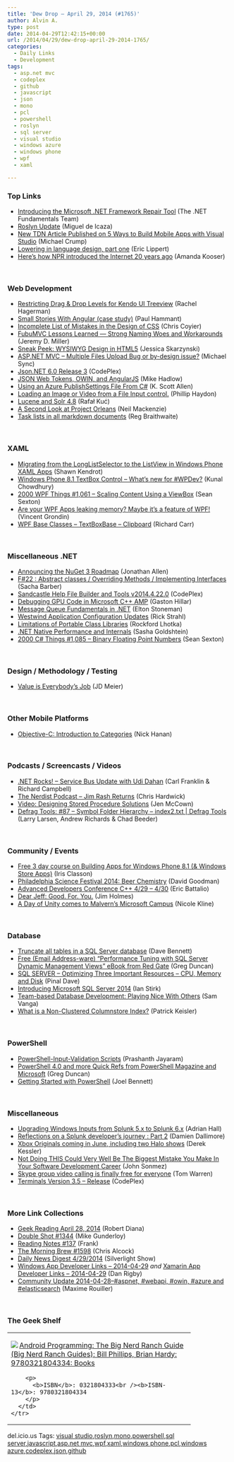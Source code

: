 ```yaml
---
title: 'Dew Drop – April 29, 2014 (#1765)'
author: Alvin A.
type: post
date: 2014-04-29T12:42:15+00:00
url: /2014/04/29/dew-drop-april-29-2014-1765/
categories:
  - Daily Links
  - Development
tags:
  - asp.net mvc
  - codeplex
  - github
  - javascript
  - json
  - mono
  - pcl
  - powershell
  - roslyn
  - sql server
  - visual studio
  - windows azure
  - windows phone
  - wpf
  - xaml

---
```

### <a name="top"></a>Top Links

  * <a href="http://blogs.msdn.com/b/dotnet/archive/2014/04/28/introducing-the-microsoft-net-framework-repair-tool.aspx" target="_blank">Introducing the Microsoft .NET Framework Repair Tool</a> (The .NET Fundamentals Team)
  * <a href="http://tirania.org/blog/archive/2014/Apr-28.html" target="_blank">Roslyn Update</a> (Miguel de Icaza)
  * <a href="http://feedproxy.google.com/~r/MichaelCrump/~3/p1OLNLi3vIc/new-tdn-article-published-on-5-ways-to-build-mobile-apps-with-visual-studio" target="_blank">New TDN Article Published on 5 Ways to Build Mobile Apps with Visual Studio</a> (Michael Crump)
  * <a href="http://ericlippert.com/2014/04/28/lowering-in-language-design-part-one/?utm_source=rss&utm_medium=rss&utm_campaign=lowering-in-language-design-part-one" target="_blank">Lowering in language design, part one</a> (Eric Lippert)
  * <a href="http://feedproxy.google.com/~r/cnet/tcoc/~3/2QzeAn7dros/story01.htm" target="_blank">Here&#8217;s how NPR introduced the Internet 20 years ago</a> (Amanda Kooser)

&nbsp;

### <a name="web"></a>Web Development

  * <a href="http://blog.falafel.com/Blogs/RachelHagerman/rachel-hagerman/2014/04/28/restricting-drag-drop-levels-for-kendo-ui-treeview" target="_blank">Restricting Drag & Drop Levels for Kendo UI Treeview</a> (Rachel Hagerman)
  * <a href="http://feedproxy.google.com/~r/paulhammant/~3/ueCgW4c3Evg/small-stories-with-angular" target="_blank">Small Stories With Angular (case study)</a> (Paul Hammant)
  * <a href="http://wiki.csswg.org/ideas/mistakes" target="_blank">Incomplete List of Mistakes in the Design of CSS</a> (Chris Coyier)
  * <a href="http://jeremydmiller.com/2014/04/28/fubumvc-lessons-learned-strong-naming-woes-and-workarounds/" target="_blank">FubuMVC Lessons Learned — Strong Naming Woes and Workarounds</a> (Jeremy D. Miller)
  * <a href="http://www.infragistics.com/community/blogs/jessica_skarzynski/archive/2014/04/28/sneak-peek-wysiwyg-design-in-html5.aspx" target="_blank">Sneak Peek: WYSIWYG Design in HTML5</a> (Jessica Skarzynski)
  * <a href="http://feedproxy.google.com/~r/MichaelSync/~3/gSb-haL-ME4/asp-net-mvc-multiple-files-upload-bug-or-by-design-issue" target="_blank">ASP.NET MVC – Multiple Files Upload Bug or by-design issue?</a> (Michael Sync)
  * <a href="https://json.codeplex.com/releases/view/121470" target="_blank">Json.NET 6.0 Release 3</a> (CodePlex)
  * <a href="http://feedproxy.google.com/~r/CodeRant/~3/r-MRKqY00Ic/json-web-tokens-owin-and-angularjs.html" target="_blank">JSON Web Tokens, OWIN, and AngularJS</a> (Mike Hadlow)
  * <a href="http://odetocode.com/blogs/scott/archive/2014/04/28/using-an-azure-publishsettings-file-from-c.aspx" target="_blank">Using an Azure PublishSettings File From C#</a> (K. Scott Allen)
  * <a href="http://www.philliphaydon.com/2014/04/loading-an-image-or-video-from-a-file-input-control/" target="_blank">Loading an Image or Video from a File Input control.</a> (Phillip Haydon)
  * <a href="http://feeds.dzone.com/~r/zones/architects/~3/w8xcPacLdNw/lucene-and-solr-48" target="_blank">Lucene and Solr 4.8</a> (Rafał Kuć)
  * <a href="http://convective.wordpress.com/2014/04/28/a-second-look-at-project-orleans/" target="_blank">A Second Look at Project Orleans</a> (Neil Mackenzie)
  * <a href="https://github.com/blog/1825-task-lists-in-all-markdown-documents" target="_blank">Task lists in all markdown documents</a> (Reg Braithwaite)

&nbsp;

### <a name="silverlight"></a>XAML

  * <a href="http://www.visuallylocated.com/post/2014/04/28/Migrating-from-the-LongListSelector-to-the-ListView-in-Windows-Phone-XAML-Apps.aspx" target="_blank">Migrating from the LongListSelector to the ListView in Windows Phone XAML Apps</a> (Shawn Kendrot)
  * <a href="http://feedproxy.google.com/~r/kunal2383/~3/4RUV_ONsoCE/whats-new-for-wp8dev-textbox.html" target="_blank">Windows Phone 8.1 TextBox Control &#8211; What’s new for #WPDev?</a> (Kunal Chowdhury)
  * <a href="http://wpf.2000things.com/2014/04/29/1061-scaling-content-using-a-viewbox/" target="_blank">2000 WPF Things #1,061 – Scaling Content Using a ViewBox</a> (Sean Sexton)
  * <a href="http://feedproxy.google.com/~r/geekswithblogs/~3/eDMJc8Ypb8Q/are-your-wpf-apps-leaking-memory-maybe-itrsquos-a-feature.aspx" target="_blank">Are your WPF Apps leaking memory? Maybe it’s a feature of WPF!</a> (Vincent Grondin)
  * <a href="http://feedproxy.google.com/~r/BlackwaspLatestAdditions/~3/m7l5ea6Yvj0/RSSLanding.aspx" target="_blank">WPF Base Classes &#8211; TextBoxBase &#8211; Clipboard</a> (Richard Carr)

&nbsp;

### <a name="dotnet"></a>Miscellaneous .NET

  * <a href="http://www.infoq.com/news/2014/04/NuGet-3?utm_campaign=infoq_content&utm_source=infoq&utm_medium=feed&utm_term=global" target="_blank">Announcing the NuGet 3 Roadmap</a> (Jonathan Allen)
  * <a href="http://sachabarbs.wordpress.com/2014/04/29/f22-abstract-classes-overriding-methods-implementing-interfaces-2/" target="_blank">F#22 : Abstract classes / Overriding Methods / Implementing Interfaces</a> (Sacha Barber)
  * <a href="https://shfb.codeplex.com/releases/view/118789" target="_blank">Sandcastle Help File Builder and Tools v2014.4.22.0</a> (CodePlex)
  * <a href="http://www.drdobbs.com/cpp/debugging-gpu-code-in-microsoft-c-amp/240168040" target="_blank">Debugging GPU Code in Microsoft C++ AMP</a> (Gaston Hillar)
  * <a href="http://feedproxy.google.com/~r/geekswithblogs/~3/w0eXmoF6VWY/message-queue-fundamentals-in-.net.aspx" target="_blank">Message Queue Fundamentals in .NET</a> (Elton Stoneman)
  * <a href="http://feedproxy.google.com/~r/RickStrahl/~3/tbCrUzPihy8/Westwind-Application-Configuration-Updates" target="_blank">Westwind Application Configuration Updates</a> (Rick Strahl)
  * <a href="http://www.lhotka.net/weblog/LimitationsOfPortableClassLibraries.aspx" target="_blank">Limitations of Portable Class Libraries</a> (Rockford Lhotka)
  * <a href="http://feedproxy.google.com/~r/sashag/~3/vuNFfGpHKsE/" target="_blank">.NET Native Performance and Internals</a> (Sasha Goldshtein)
  * <a href="http://csharp.2000things.com/2014/04/29/1085-binary-floating-point-numbers/" target="_blank">2000 C# Things #1,085 – Binary Floating Point Numbers</a> (Sean Sexton)

&nbsp;

### <a name="design"></a>Design / Methodology / Testing

  * <a href="http://feedproxy.google.com/~r/jmeier/~3/IaXoPVOw-VY/value-is-everybody-s-job.aspx" target="_blank">Value is Everybody’s Job</a> (JD Meier)

&nbsp;

### <a name="mobile"></a>Other Mobile Platforms

  * <a href="http://feedproxy.google.com/~r/iosdevblog/~3/-YpK57TJXzU/" target="_blank">Objective-C: Introduction to Categories</a> (Nick Hanan)

&nbsp;

### <a name="podcasts"></a>Podcasts / Screencasts / Videos

  * <a href="http://www.dotnetrocks.com/default.aspx?ShowNum=975" target="_blank">.NET Rocks! &#8211; Service Bus Update with Udi Dahan</a> (Carl Franklin & Richard Campbell)
  * <a href="http://nerdist.libsyn.com/jim-rash-returns" target="_blank">The Nerdist Podcast &#8211; Jim Rash Returns</a> (Chris Hardwick)
  * <a href="http://www.midnightdba.com/Jen/2014/04/video-designing-stored-procedure-solutions/" target="_blank">Video: Designing Stored Procedure Solutions</a> (Jen McCown)
  * <a href="http://channel9.msdn.com/Shows/Defrag-Tools/Defrag-Tools-87-Symbol-Folder-Hierarchy-index2-txt" target="_blank">Defrag Tools: #87 &#8211; Symbol Folder Hierarchy &#8211; index2.txt | Defrag Tools</a> (Larry Larsen, Andrew Richards & Chad Beeder)

&nbsp;

### <a name="events"></a>Community / Events

  * <a href="http://irisclasson.com/2014/04/28/free-3-day-course-on-building-apps-for-windows-phone-8-1-windows-store-apps/" target="_blank">Free 3 day course on Building Apps for Windows Phone 8.1 (& Windows Store Apps)</a> (Iris Classon)
  * <a href="http://www.geekadelphia.com/2014/04/28/philadelphia-science-festival-2014-beer-chemistry/" target="_blank">Philadelphia Science Festival 2014: Beer Chemistry</a> (David Goodman)
  * <a href="http://blogs.msdn.com/b/vcblog/archive/2014/04/28/advanced-developers-conference-c-4-29-4-30.aspx" target="_blank">Advanced Developers Conference C++ 4/29 – 4/30</a> (Eric Battalio)
  * <a href="http://feedproxy.google.com/~r/Frazzleddad/~3/EoVaT7iNZH0/dear-jeff-good-for-you.html" target="_blank">Dear Jeff: Good. For. You.</a> (Jim Holmes)
  * <a href="http://www.geekadelphia.com/2014/04/28/a-day-of-unity-comes-to-malverns-microsoft-campus/" target="_blank">A Day of Unity comes to Malvern’s Microsoft Campus</a> (Nicole Kline)

&nbsp;

### <a name="sql"></a>Database

  * <a href="http://feedproxy.google.com/~r/MSSQLTips-LatestSqlServerTips/~3/lLtSlPaOrjg/tip.asp" target="_blank">Truncate all tables in a SQL Server database</a> (Dave Bennett)
  * <a href="http://coolthingoftheday.blogspot.com/2014/04/free-email-address-ware-tuning-with-sql.html" target="_blank">Free (Email Address-ware) &#8220;Performance Tuning with SQL Server Dynamic Management Views&#8221; eBook from Red Gate</a> (Greg Duncan)
  * <a href="http://blog.sqlauthority.com/2014/04/29/sql-server-optimizing-three-important-resources-cpu-memory-and-disk/" target="_blank">SQL SERVER – Optimizing Three Important Resources – CPU, Memory and Disk</a> (Pinal Dave)
  * <a href="http://www.i-programmer.info/bookreviews/21-database/7247-introducing-microsoft-sql-server-2014.html" target="_blank">Introducing Microsoft SQL Server 2014</a> (Ian Stirk)
  * <a href="http://www.sqlservercentral.com/blogs/samvangassql/2014/04/29/team-based-database-development-playing-nice-with-others/" target="_blank">Team-based Database Development: Playing Nice With Others</a> (Sam Vanga)
  * <a href="http://www.sqlservercentral.com/blogs/everyday-sql/2014/04/29/what-is-a-non-clustered-columnstore-index/" target="_blank">What is a Non-Clustered Columnstore Index?</a> (Patrick Keisler)

&nbsp;

### <a name="ps"></a>PowerShell

  * <a href="http://www.sqlservercentral.com/blogs/powersql-by-prashanth-jayaram/2014/04/28/powershell-input-validation-scripts/" target="_blank">PowerShell-Input-Validation Scripts</a> (Prashanth Jayaram)
  * <a href="http://coolthingoftheday.blogspot.com/2014/04/powershell-40-and-more-quick-refs-from.html" target="_blank">PowerShell 4.0 and more Quick Refs from PowerShell Magazine and Microsoft</a> (Greg Duncan)
  * <a href="http://huddledmasses.org/getting-started-with-powershell/" target="_blank">Getting Started with PowerShell</a> (Joel Bennett)

&nbsp;

### <a name="misc"></a>Miscellaneous

  * <a href="http://blogs.splunk.com/2014/04/28/upgrading-windows-inputs-from-splunk-5-x-to-splunk-6-x/" target="_blank">Upgrading Windows Inputs from Splunk 5.x to Splunk 6.x</a> (Adrian Hall)
  * <a href="http://blogs.splunk.com/2014/04/28/reflections-on-a-splunk-developers-journey-part-2/" target="_blank">Reflections on a Splunk developer’s journey : Part 2</a> (Damien Dallimore)
  * <a href="http://feedproxy.google.com/~r/wmexperts/~3/jBJpUvi82AI/story01.htm" target="_blank">Xbox Originals coming in June, including two Halo shows</a> (Derek Kessler)
  * <a href="http://simpleprogrammer.com/2014/04/28/well-biggest-mistake-make-software-development-career/?utm_source=rss&utm_medium=rss&utm_campaign=well-biggest-mistake-make-software-development-career" target="_blank">Not Doing THIS Could Very Well Be The Biggest Mistake You Make In Your Software Development Career</a> (John Sonmez)
  * <a href="http://www.theverge.com/2014/4/28/5660916/free-skype-group-video-calling" target="_blank">Skype group video calling is finally free for everyone</a> (Tom Warren)
  * <a href="https://terminals.codeplex.com/releases/view/121477" target="_blank">Terminals Version 3.5 – Release</a> (CodePlex)

&nbsp;

### <a name="links"></a>More Link Collections

  * <a href="http://feeds.regulargeek.com/~r/RegularGeek/~3/F4wGTqj2cmE/" target="_blank">Geek Reading April 28, 2014</a> (Robert Diana)
  * <a href="http://afreshcup.com/home/2014/4/29/double-shot-1344.html" target="_blank">Double Shot #1344</a> (Mike Gunderloy)
  * <a href="http://www.frankysnotes.com/2014/04/reading-notes-137.html" target="_blank">Reading Notes #137</a> (Frank)
  * <a href="http://feedproxy.google.com/~r/ReflectivePerspective/~3/pMO4fkWYDwc/" target="_blank">The Morning Brew #1598</a> (Chris Alcock)
  * <a href="http://feedproxy.google.com/~r/silverlightshow/~3/DV-fyDDElQ4/Daily-News-Digest-4-29-2014.aspx" target="_blank">Daily News Digest 4/29/2014</a> (Silverlight Show)
  * <a href="http://windowsappdev.com/2014/04/windows-app-developer-links-2014-04-29/" target="_blank">Windows App Developer Links &#8211; 2014-04-29</a> _and_ <a href="http://xamarinappdev.com/2014/04/xamarin-app-developer-links-2014-04-29/" target="_blank">Xamarin App Developer Links &#8211; 2014-04-29</a> (Dan Rigby)
  * <a href="http://blog.decayingcode.com/post/Community-Update-2014-04-28-aspnet-webapi-owin-azure-and-elasticsearch" target="_blank">Community Update 2014-04-28–#aspnet, #webapi, #owin, #azure and #elasticsearch</a> (Maxime Rouiller)

&nbsp;

### <a name="shelf"></a>The Geek Shelf

<div id="scid:7dc1bd33-94bd-46fd-a20b-0131235bcd47:a311201c-9445-416c-9281-326dcb5daf5a" class="wlWriterEditableSmartContent" style="float: none; padding-bottom: 0px; padding-top: 0px; padding-left: 0px; margin: 0px; display: inline; padding-right: 0px">
  <table cellspacing="0" cellpadding="2" width="400" border="0" unselectable="on">
    <tr>
      <td valign="top" width="400">
        <p>
          <a title="Android Programming: The Big Nerd Ranch Guide (Big Nerd Ranch Guides): Bill Phillips, Brian Hardy: 9780321804334: Books" href="http://www.amazon.com/exec/obidos/ASIN/0321804333/alvinashcraft-20"><img data-recalc-dims="1" decoding="async" src="https://i0.wp.com/images.amazon.com/images/P/0321804333.01.MZZZZZZZ.jpg?w=660" border="0" align="left" style="float:left" />Android Programming: The Big Nerd Ranch Guide (Big Nerd Ranch Guides): Bill Phillips, Brian Hardy: 9780321804334: Books</a>
        </p>
        
        <p>
          <b>ISBN</b>: 0321804333<br /><b>ISBN-13</b>: 9780321804334
        </p>
      </td>
    </tr>
  </table>
</div>

<div id="scid:0767317B-992E-4b12-91E0-4F059A8CECA8:bd7f4b32-f789-4d83-b877-71c6a6c1d3b9" class="wlWriterEditableSmartContent" style="float: none; padding-bottom: 0px; padding-top: 0px; padding-left: 0px; margin: 0px; display: inline; padding-right: 0px">
  del.icio.us Tags: <a href="http://del.icio.us/popular/visual+studio" rel="tag">visual studio</a>,<a href="http://del.icio.us/popular/roslyn" rel="tag">roslyn</a>,<a href="http://del.icio.us/popular/mono" rel="tag">mono</a>,<a href="http://del.icio.us/popular/powershell" rel="tag">powershell</a>,<a href="http://del.icio.us/popular/sql+server" rel="tag">sql server</a>,<a href="http://del.icio.us/popular/javascript" rel="tag">javascript</a>,<a href="http://del.icio.us/popular/asp.net+mvc" rel="tag">asp.net mvc</a>,<a href="http://del.icio.us/popular/wpf" rel="tag">wpf</a>,<a href="http://del.icio.us/popular/xaml" rel="tag">xaml</a>,<a href="http://del.icio.us/popular/windows+phone" rel="tag">windows phone</a>,<a href="http://del.icio.us/popular/pcl" rel="tag">pcl</a>,<a href="http://del.icio.us/popular/windows+azure" rel="tag">windows azure</a>,<a href="http://del.icio.us/popular/codeplex" rel="tag">codeplex</a>,<a href="http://del.icio.us/popular/json" rel="tag">json</a>,<a href="http://del.icio.us/popular/github" rel="tag">github</a>
</div>